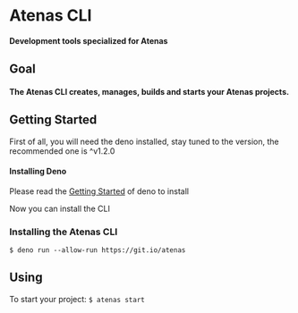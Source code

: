 # Atenas CLI

#### Development tools specialized for Atenas

## Goal

#### The Atenas CLI creates, manages, builds and starts your Atenas projects.

## Getting Started

First of all, you will need the deno installed, stay tuned to the version, the recommended one is ^v1.2.0

#### Installing Deno

Please read the [Getting Started](https://deno.land/manual/getting_started/installation) of deno to install

Now you can install the CLI

### Installing the Atenas CLI

`$ deno run --allow-run https://git.io/atenas`

## Using

To start your project:
`$ atenas start`
